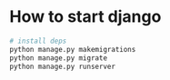 # How to start django

```py
# install deps
python manage.py makemigrations
python manage.py migrate
python manage.py runserver
```
